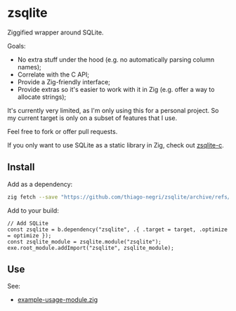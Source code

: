 # zsqlite

Ziggified wrapper around SQLite.

Goals:
- No extra stuff under the hood (e.g. no automatically parsing column names);
- Correlate with the C API;
- Provide a Zig-friendly interface;
- Provide extras so it's easier to work with it in Zig (e.g. offer a way to allocate strings);

It's currently very limited, as I'm only using this for a personal project. So my current target
is only on a subset of features that I use. 

Feel free to fork or offer pull requests.

If you only want to use SQLite as a static library in Zig, check out
[zsqlite-c](https://github.com/thiago-negri/zsqlite-c/).

## Install

Add as a dependency:

```sh
zig fetch --save "https://github.com/thiago-negri/zsqlite/archive/refs/heads/master.zip"
```

Add to your build:

```zig
// Add SQLite
const zsqlite = b.dependency("zsqlite", .{ .target = target, .optimize = optimize });
const zsqlite_module = zsqlite.module("zsqlite");
exe.root_module.addImport("zsqlite", zsqlite_module);
```

## Use

See:

- [example-usage-module.zig](./example-usage-module.zig)
